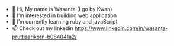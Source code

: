 - 👋 Hi, My name is Wasanta (I go by Kwan)
- 👀 I’m interested in building web application 
- 🌱 I’m currently learning ruby and javaScript
- 📫 Check out my linkedin https://www.linkedin.com/in/wasanta-pruttisarikorn-b084041a2/

<!---
kwancita/kwancita is a ✨ special ✨ repository because its `README.md` (this file) appears on your GitHub profile.
You can click the Preview link to take a look at your changes.
--->
